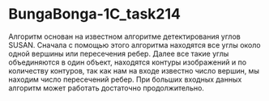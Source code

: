 # BungaBonga-1C_task214
Алгоритм основан на известном алгоритме детектирования углов SUSAN. Сначала с помощью этого алгоритма находятся все углы около одной вершины или пересечения ребер. Далее все такие углы объединяются в один объект, находятся контуры изображений и по количеству контуров, так как нам на входе известно число вершин, мы находим число пересечений ребер.
При больших входных данных алгоритм может работать достаточно продолжительно.
